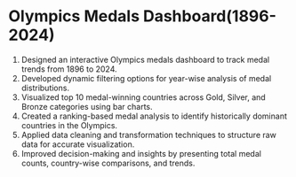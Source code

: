# Olympics Medals Dashboard(1896-2024)
1. Designed an interactive Olympics medals dashboard to track medal trends from 1896 to 2024.
2. Developed dynamic filtering options for year-wise analysis of medal distributions.
3. Visualized top 10 medal-winning countries across Gold, Silver, and Bronze categories using bar charts.
4. Created a ranking-based medal analysis to identify historically dominant countries in the Olympics.
5. Applied data cleaning and transformation techniques to structure raw data for accurate visualization.
6. Improved decision-making and insights by presenting total medal counts, country-wise comparisons, and trends.
